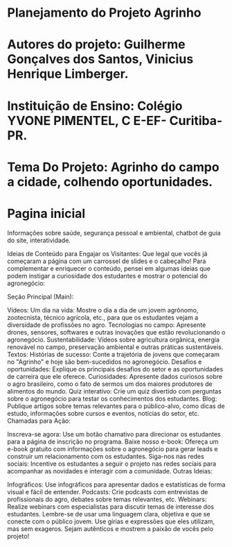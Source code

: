 # Planejamento do Projeto Agrinho
# Autores do projeto: Guilherme Gonçalves dos Santos, Vinicius Henrique Limberger.
# Instituição de Ensino: Colégio YVONE PIMENTEL, C E-EF- Curitiba-PR.

# Tema Do Projeto: Agrinho do campo a cidade, colhendo oportunidades.

# Pagina inicial

Informações sobre saúde, segurança pessoal e ambiental, chatbot de guia do site, interatividade.

Ideias de Conteúdo para Engajar os Visitantes:
Que legal que vocês já começaram a página com um carrossel de slides e o cabeçalho! Para complementar e enriquecer o conteúdo, pensei em algumas ideias que podem instigar a curiosidade dos estudantes e mostrar o potencial do agronegócio:

Seção Principal (Main):

Vídeos:
Um dia na vida: Mostre o dia a dia de um jovem agrônomo, zootecnista, técnico agrícola, etc., para que os estudantes vejam a diversidade de profissões no agro.
Tecnologias no campo: Apresente drones, sensores, softwares e outras inovações que estão revolucionando o agronegócio.
Sustentabilidade: Vídeos sobre agricultura orgânica, energia renovável no campo, preservação ambiental e outras práticas sustentáveis.
Textos:
Histórias de sucesso: Conte a trajetória de jovens que começaram no "Agrinho" e hoje são bem-sucedidos no agronegócio.
Desafios e oportunidades: Explique os principais desafios do setor e as oportunidades de carreira que ele oferece.
Curiosidades: Apresente dados curiosos sobre o agro brasileiro, como o fato de sermos um dos maiores produtores de alimentos do mundo.
Quiz interativo:
Crie um quiz divertido com perguntas sobre o agronegócio para testar os conhecimentos dos estudantes.
Blog:
Publique artigos sobre temas relevantes para o público-alvo, como dicas de estudo, informações sobre cursos e eventos, notícias do setor, etc.
Chamadas para Ação:

Inscreva-se agora: Use um botão chamativo para direcionar os estudantes para a página de inscrição no programa.
Baixe nosso e-book: Ofereça um e-book gratuito com informações sobre o agronegócio para gerar leads e construir um relacionamento com os estudantes.
Siga-nos nas redes sociais: Incentive os estudantes a seguir o projeto nas redes sociais para acompanhar as novidades e interagir com a comunidade.
Outras Ideias:

Infográficos: Use infográficos para apresentar dados e estatísticas de forma visual e fácil de entender.
Podcasts: Crie podcasts com entrevistas de profissionais do agro, debates sobre temas relevantes, etc.
Webinars: Realize webinars com especialistas para discutir temas de interesse dos estudantes.
Lembre-se de usar uma linguagem clara, objetiva e que se conecte com o público jovem. Use gírias e expressões que eles utilizam, mas sem exageros. Sejam autênticos e mostrem a paixão de vocês pelo projeto!
